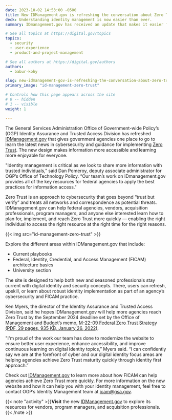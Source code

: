 ```yaml
---
date: 2023-10-02 14:53:00 -0500
title: New IDManagement.gov is refreshing the conversation about Zero Trust
deck: Understanding identity management is now easier than ever.
summary: IDmanagement.gov has received an update that makes it easier for users to find exactly what they need.

# See all topics at https://digital.gov/topics
topics:
  - security
  - user-experience
  - product-and-project-management

# See all authors at https://digital.gov/authors
authors:
  - babur-kohy

slug: new-idmanagement-gov-is-refreshing-the-conversation-about-zero-trust
primary_image: "id-management-zero-trust"

# Controls how this page appears across the site
# 0 -- hidden
# 1 -- visible
weight: 1

---
```


The General Services Administration Office of Government-wide Policy’s (OGP) Identity Assurance and Trusted Access Division has refreshed [IDManagement.gov](https://www.idmanagement.gov/) that gives government agencies one place to go to learn the latest news in cybersecurity and guidance for implementing [Zero Trust](https://www.idmanagement.gov/zero-trust/). The new design makes information more accessible and learning more enjoyable for everyone.

"Identity management is critical as we look to share more information with trusted individuals,” said Dan Pomeroy, deputy associate administrator for OGP’s Office of Technology Policy. “Our team’s work on IDmanagement.gov provides all of the key resources for federal agencies to apply the best practices for information access."

Zero Trust is an approach to cybersecurity that goes beyond “trust but verify” and treats all networks and correspondence as potential threats. IDManagement.gov can help federal agencies, vendors, acquisition professionals, program managers, and anyone else interested learn how to plan for, implement, and reach Zero Trust more quickly — enabling the right individual to access the right resource at the right time for the right reasons.

{{< img src="id-management-zero-trust" >}}

Explore the different areas within IDManagement.gov that include:

* Current playbooks 
* Federal, Identity, Credential, and Access Management (FICAM) architecture basics
* University section

The site is designed to help both new and seasoned professionals stay current with digital identity and security concepts. There, users can refresh, upskill, or learn about robust identity implementation as part of an agency’s cybersecurity and FICAM practice.

Ken Myers, the director of the Identity Assurance and Trusted Access Division, said he hopes IDManagement.gov will help more agencies reach Zero Trust by the September 2024 deadline set by the Office of Management and Budget’s memo, [M-22-09 Federal Zero Trust Strategy (PDF, 29 pages, 935 KB, January 26, 2022)](https://www.whitehouse.gov/wp-content/uploads/2022/01/M-22-09.pdf).

"I'm proud of the work our team has done to modernize the website to ensure better user experience, enhance accessibility, and improve continuous learning on digital identity topics,” Myers said. “I can confidently say we are at the forefront of cyber and our digital identity focus areas are helping agencies achieve Zero Trust maturity quickly through identity first approach.”

Check out [IDManagement.gov](https://www.idmanagement.gov/) to learn more about how FICAM can help agencies achieve Zero Trust more quickly. For more information on the new website and how it can help you with your identity management, feel free to contact OGP’s Identity Management team at [icam@gsa.gov](mailto:icam@gsa.gov).

{{< note "activity" >}}**Visit** the new [IDManagement.gov](https://www.idmanagement.gov/) to explore its resources for vendors, program managers, and acquisition professionals.{{< /note >}}
